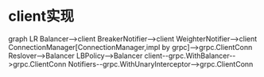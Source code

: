 <script src="https://cdnjs.cloudflare.com/ajax/libs/mermaid/8.0.0/mermaid.min.js"></script>
<script>
var config = {
    startOnLoad:true,
    theme: 'forest'
};
mermaid.initialize(config);
window.mermaid.init(undefined, document.querySelectorAll('.language-mermaid'));
</script>

# client实现

<div class="mermaid">
graph LR
Balancer-->client
BreakerNotifier-->client
WeighterNotifier-->client
ConnectionManager[ConnectionManager,impl by grpc]-->grpc.ClientConn
Reslover-->Balancer
LBPolicy-->Balancer
client--grpc.WithBalancer-->grpc.ClientConn
Notifiers--grpc.WithUnaryInterceptor-->grpc.ClientConn
</div>
